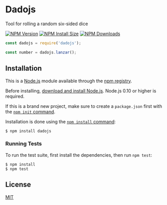 # Dadojs

Tool for rolling a random six-sided dice

  [![NPM Version][npm-version-image]][npm-url]
  [![NPM Install Size][npm-install-size-image]][npm-install-size-url]
  [![NPM Downloads][npm-downloads-image]][npm-downloads-url]

```js
const dadojs = require('dadojs');

const number = dadojs.lanzar();
```

## Installation

This is a [Node.js](https://nodejs.org/en/) module available through the
[npm registry](https://www.npmjs.com/).

Before installing, [download and install Node.js](https://nodejs.org/en/download/).
Node.js 0.10 or higher is required.

If this is a brand new project, make sure to create a `package.json` first with
the [`npm init` command](https://docs.npmjs.com/creating-a-package-json-file).

Installation is done using the
[`npm install` command](https://docs.npmjs.com/getting-started/installing-npm-packages-locally):

```console
$ npm install dadojs
```

### Running Tests

To run the test suite, first install the dependencies, then run `npm test`:

```console
$ npm install
$ npm test
```

## License

  [MIT](LICENSE)

[npm-downloads-image]: https://badgen.net/npm/dm/dadojs
[npm-downloads-url]: https://npmcharts.com/compare/dadojs?minimal=true
[npm-install-size-image]: https://badgen.net/packagephobia/install/dadojs
[npm-install-size-url]: https://packagephobia.com/result?p=dadojs
[npm-url]: https://npmjs.org/package/dadojs
[npm-version-image]: https://badgen.net/npm/v/dadojs